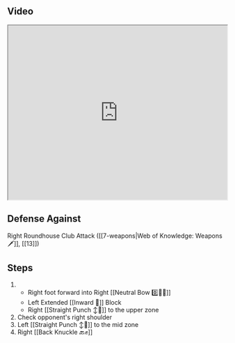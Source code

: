 ## Video

<iframe src="https://www.youtube.com/embed/1qt9F2ogbMA?start=312" width="100%" height="400"></iframe>

## Defense Against

Right Roundhouse Club Attack ([[7-weapons|Web of Knowledge: Weapons 🗡️]], [[13]])

## Steps

1. - Right foot forward into Right [[Neutral Bow 0️⃣🧍‍♂️]]
    - Left Extended [[Inward 🔽]] Block
    - Right [[Straight Punch ↕️👊]] to the upper zone
2. Check opponent's right shoulder
3. Left [[Straight Punch ↕️👊]] to the mid zone
4. Right [[Back Knuckle 🔙✊]]